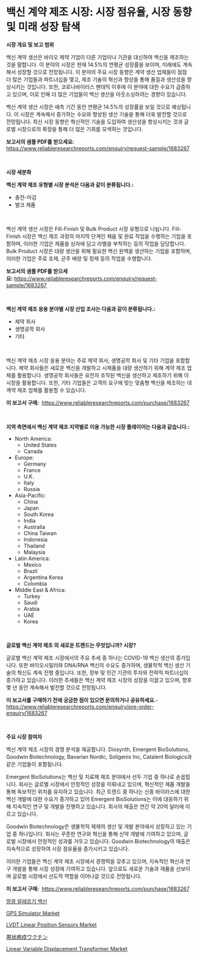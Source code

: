 <p><h1>백신 계약 제조 시장: 시장 점유율, 시장 동향 및 미래 성장 탐색</h1></p><p><strong>시장 개요 및 보고 범위</strong></p>
<p><p>백신 계약 생산은 바이오 제약 기업이 다른 기업이나 기관을 대신하여 백신을 제조하는 것을 말합니다. 이 분야의 시장은 현재 14.5%의 연평균 성장률을 보이며, 미래에도 계속해서 성장할 것으로 전망됩니다. 이 분야의 주요 시장 동향은 계약 생산 업체들이 점점 더 많은 기업들과 파트너십을 맺고, 제조 기술의 혁신과 향상을 통해 품질과 생산성을 향상시키는 것입니다. 또한, 코로나바이러스 팬데믹 이후에 이 분야에 대한 수요가 급증하고 있으며, 이로 인해 더 많은 기업들이 백신 생산을 아웃소싱하려는 경향이 있습니다.</p><p>백신 계약 생산 시장은 예측 기간 동안 연평균 14.5%의 성장률을 보일 것으로 예상됩니다. 이 시장은 계속해서 증가하는 수요와 향상된 생산 기술을 통해 더욱 발전할 것으로 전망됩니다. 최신 시장 동향은 혁신적인 기술을 도입하여 생산성을 향상시키는 것과 글로벌 시장으로의 확장을 통해 더 많은 기회를 모색하는 것입니다.</p></p>
<p><strong>보고서의 샘플 PDF를 받으세요:</strong> <a href="https://www.reliableresearchreports.com/enquiry/request-sample/1683267">https://www.reliableresearchreports.com/enquiry/request-sample/1683267</a></p>
<p>&nbsp;</p>
<p><strong>시장 세분화</strong></p>
<p><strong>백신 계약 제조 유형별 시장 분석은 다음과 같이 분류됩니다.:</strong></p>
<p><ul><li>충전-마감</li><li>벌크 제품</li></ul></p>
<p>&nbsp;</p>
<p><p>백신 계약 생산 시장은 Fill-Finish 및 Bulk Product 시장 유형으로 나뉩니다. Fill-Finish 시장은 백신 제조 과정의 마지막 단계인 채움 및 완료 작업을 수행하는 기업을 포함하며, 이러한 기업은 제품을 상자에 담고 라벨을 부착하는 등의 작업을 담당합니다. Bulk Product 시장은 대량 생산을 위해 필요한 백신 원액을 생산하는 기업을 포함하며, 이러한 기업은 주로 조제, 균주 배양 및 정제 등의 작업을 수행합니다.</p></p>
<p><strong>보고서의 샘플 PDF를 받으세요:</strong>&nbsp;<a href="https://www.reliableresearchreports.com/enquiry/request-sample/1683267">https://www.reliableresearchreports.com/enquiry/request-sample/1683267</a></p>
<p>&nbsp;</p>
<p><strong> 백신 계약 제조 응용 분야별 시장 산업 조사는 다음과 같이 분류됩니다.:</strong></p>
<p><ul><li>제약 회사</li><li>생명공학 회사</li><li>기타</li></ul></p>
<p>&nbsp;</p>
<p><p>백신 계약 제조 시장 응용 분야는 주로 제약 회사, 생명공학 회사 및 기타 기업을 포함합니다. 제약 회사들은 새로운 백신을 개발하고 시제품을 대량 생산하기 위해 계약 제조 업체를 활용합니다. 생명공학 회사들은 유전자 조작된 백신을 생산하고 제조하기 위해 이 시장을 활용합니다. 또한, 기타 기업들은 고객의 요구에 맞는 맞춤형 백신을 제조하는 데 계약 제조 업체를 활용할 수 있습니다.</p></p>
<p><strong>이 보고서 구매:</strong>&nbsp; <a href="https://www.reliableresearchreports.com/purchase/1683267">https://www.reliableresearchreports.com/purchase/1683267</a></p>
<p>&nbsp;</p>
<p><strong>지역 측면에서 백신 계약 제조 지역별로 이용 가능한 시장 플레이어는 다음과 같습니다.:</strong></p>
<p><ul>
    <li>
        North America:
        <ul>
            <li>United States</li>
            <li>Canada</li>
        </ul>
    </li>
    <li>
        Europe:
        <ul>
            <li>Germany</li>
            <li>France</li>
            <li>U.K.</li>
            <li>Italy</li>
            <li>Russia</li>
        </ul>
    </li>
    <li>
        Asia-Pacific:
        <ul>
            <li>China</li>
            <li>Japan</li>
            <li>South Korea</li>
            <li>India</li>
            <li>Australia</li>
            <li>China Taiwan</li>
            <li>Indonesia</li>
            <li>Thailand</li>
            <li>Malaysia</li>
        </ul>
    </li>
    <li>
        Latin America:
        <ul>
            <li>Mexico</li>
            <li>Brazil</li>
            <li>Argentina Korea</li>
            <li>Colombia</li>
        </ul>
    </li>
    <li>
        Middle East & Africa:
        <ul>
            <li>Turkey</li>
            <li>Saudi</li>
            <li>Arabia</li>
            <li>UAE</li>
            <li>Korea</li>
        </ul>
    </li>
    </ul></p>
<p>&nbsp;</p>
<p><strong>글로벌 백신 계약 제조 의 새로운 트렌드는 무엇입니까? 시장?</strong></p>
<p><p>글로벌 백신 계약 제조 시장에서의 주요 추세 중 하나는 COVID-19 백신 생산의 증가입니다. 또한 바이오시밀러와 DNA/RNA 백신의 수요도 증가하며, 생물학적 백신 생산 기술의 혁신도 계속 진행 중입니다. 또한, 정부 및 민간 기관의 투자와 전략적 파트너십이 증가하고 있습니다. 이러한 추세들은 백신 계약 제조 시장의 성장을 이끌고 있으며, 향후 몇 년 동안 계속해서 발전할 것으로 전망됩니다.</p></p>
<p><strong>이 보고서를 구매하기 전에 궁금한 점이 있으면 문의하거나 공유하세요.</strong>- <a href="https://www.reliableresearchreports.com/enquiry/pre-order-enquiry/1683267">https://www.reliableresearchreports.com/enquiry/pre-order-enquiry/1683267</a></p>
<p>&nbsp;</p>
<p><strong>주요 시장 참여자</strong></p>
<p><p>백신 계약 제조 시장의 경쟁 분석을 제공합니다. Diosynth, Emergent BioSolutions, Goodwin Biotechnology, Bavarian Nordic, Soligenix Inc, Catalent Biologics과 같은 기업들이 포함됩니다. </p><p>Emergent BioSolutions는 백신 및 치료제 제조 분야에서 선두 기업 중 하나로 손꼽힙니다. 회사는 글로벌 시장에서 안정적인 성장을 이뤄내고 있으며, 혁신적인 제품 개발을 통해 독보적인 위치를 유지하고 있습니다. 최근 트렌드 중 하나는 신종 바이러스에 대한 백신 개발에 대한 수요가 증가하고 있어 Emergent BioSolutions는 이에 대응하기 위해 지속적인 연구 및 개발을 진행하고 있습니다. 회사의 매출은 연간 약 20억 달러에 이르고 있습니다. </p><p>Goodwin Biotechnology은 생물학적 제제의 생산 및 개발 분야에서 성장하고 있는 기업 중 하나입니다. 회사는 꾸준한 연구와 혁신을 통해 신약 개발에 기여하고 있으며, 글로벌 시장에서 안정적인 성과를 거두고 있습니다. Goodwin Biotechnology의 매출은 지속적으로 성장하여 시장 점유율을 증가시키고 있습니다. </p><p>이러한 기업들은 백신 계약 제조 시장에서 경쟁력을 갖추고 있으며, 지속적인 혁신과 연구 개발을 통해 시장 성장에 기여하고 있습니다. 앞으로도 새로운 기술과 제품을 선보이며 글로벌 시장에서 선도적 역할을 이어나갈 것으로 전망됩니다.</p></p>
<p><strong>이 보고서 구매:</strong>&nbsp;&nbsp;<a href="https://www.reliableresearchreports.com/purchase/1683267">https://www.reliableresearchreports.com/purchase/1683267</a></p>
<p><p><a href="https://github.com/vseigx30c9a1j/Market-Research-Report-List-1/blob/main/6791665185655.md">땅콩 알레르기 백신</a></p><p><a href="https://github.com/Sarissaschmalingtr6fz2739/Market-Research-Report-List-1/blob/main/gps-simulator-market.md">GPS Simulator Market</a></p><p><a href="https://view.publitas.com/reportprime-1/lvdt-linear-position-sensors-market-research-report-reveals-the-latest-trends-and-opportunities-of-this-market-for-period-from-2024-2031/">LVDT Linear Position Sensors Market</a></p><p><a href="https://github.com/oafhukehf4709715/Market-Research-Report-List-1/blob/main/6578939185659.md">帯状疱疹ワクチン</a></p><p><a href="https://view.publitas.com/reportprime-1/linear-variable-displacement-transformer-market-offers-provide-insightful-data-for-the-time-period-from-2024-to-2031-and-also-provide-analysis-based-on-application-type-and-region/">Linear Variable Displacement Transformer Market</a></p></p>
